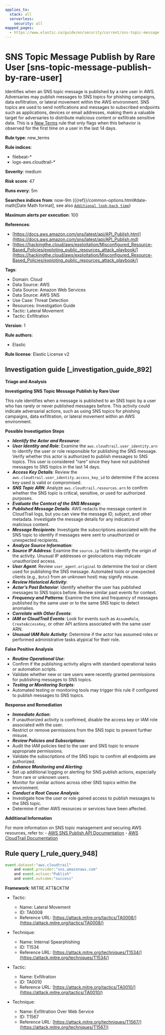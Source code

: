 ```yaml
---
applies_to:
  stack: all
  serverless:
    security: all
mapped_pages:
  - https://www.elastic.co/guide/en/security/current/sns-topic-message-publish-by-rare-user.html
---
```


# SNS Topic Message Publish by Rare User [sns-topic-message-publish-by-rare-user]

Identifies when an SNS topic message is published by a rare user in AWS. Adversaries may publish messages to SNS topics for phishing campaigns, data exfiltration, or lateral movement within the AWS environment. SNS topics are used to send notifications and messages to subscribed endpoints such as applications, devices or email addresses, making them a valuable target for adversaries to distribute malicious content or exfiltrate sensitive data. This is a [New Terms](docs-content://solutions/security/detect-and-alert/create-detection-rule.md#create-new-terms-rule) rule that only flags when this behavior is observed for the first time on a user in the last 14 days.

**Rule type**: new_terms

**Rule indices**:

* filebeat-*
* logs-aws.cloudtrail-*

**Severity**: medium

**Risk score**: 47

**Runs every**: 5m

**Searches indices from**: now-9m ({{ref}}/common-options.html#date-math[Date Math format], see also [`Additional look-back time`](docs-content://solutions/security/detect-and-alert/create-detection-rule.md#rule-schedule))

**Maximum alerts per execution**: 100

**References**:

* [https://docs.aws.amazon.com/sns/latest/api/API_Publish.html](https://docs.aws.amazon.com/sns/latest/api/API_Publish.md)
* [https://hackingthe.cloud/aws/exploitation/Misconfigured_Resource-Based_Policies/exploting_public_resources_attack_playbook/](https://hackingthe.cloud/aws/exploitation/Misconfigured_Resource-Based_Policies/exploting_public_resources_attack_playbook/)

**Tags**:

* Domain: Cloud
* Data Source: AWS
* Data Source: Amazon Web Services
* Data Source: AWS SNS
* Use Case: Threat Detection
* Resources: Investigation Guide
* Tactic: Lateral Movement
* Tactic: Exfiltration

**Version**: 1

**Rule authors**:

* Elastic

**Rule license**: Elastic License v2

## Investigation guide [_investigation_guide_892]

**Triage and Analysis**

**Investigating SNS Topic Message Publish by Rare User**

This rule identifies when a message is published to an SNS topic by a user who has rarely or never published messages before. This activity could indicate adversarial actions, such as using SNS topics for phishing campaigns, data exfiltration, or lateral movement within an AWS environment.

**Possible Investigation Steps**

* ***Identify the Actor and Resource***:
* ***User Identity and Role***: Examine the `aws.cloudtrail.user_identity.arn` to identify the user or role responsible for publishing the SNS message. Verify whether this actor is authorized to publish messages to SNS topics. This user is considered "rare" since they have not published messages to SNS topics in the last 14 days.
* ***Access Key Details***: Review the `aws.cloudtrail.user_identity.access_key_id` to determine if the access key used is valid or compromised.
* ***SNS Topic ARN***: Analyze `aws.cloudtrail.resources.arn` to confirm whether the SNS topic is critical, sensitive, or used for authorized purposes.
* ***Evaluate the Context of the SNS Message***:
* ***Published Message Details***: AWS redacts the message content in CloudTrail logs, but you can view the message ID, subject, and other metadata. Investigate the message details for any indicators of malicious content.
* ***Message Recipients***: Investigate the subscriptions associated with the SNS topic to identify if messages were sent to unauthorized or unexpected recipients.
* ***Analyze Source Information***:
* ***Source IP Address***: Examine the `source.ip` field to identify the origin of the activity. Unusual IP addresses or geolocations may indicate unauthorized access.
* ***User Agent***: Review `user_agent.original` to determine the tool or client used for publishing the SNS message. Automated tools or unexpected clients (e.g., `Boto3` from an unknown host) may signify misuse.
* ***Review Historical Activity***:
* ***Actor’s Past Behavior***: Identify whether the user has published messages to SNS topics before. Review similar past events for context.
* ***Frequency and Patterns***: Examine the time and frequency of messages published by the same user or to the same SNS topic to detect anomalies.
* ***Correlate with Other Events***:
* ***IAM or CloudTrail Events***: Look for events such as `AssumeRole`, `CreateAccessKey`, or other API actions associated with the same user ARN.
* ***Unusual IAM Role Activity***: Determine if the actor has assumed roles or performed administrative tasks atypical for their role.

**False Positive Analysis**

* ***Routine Operational Use***:
* Confirm if the publishing activity aligns with standard operational tasks or automation scripts.
* Validate whether new or rare users were recently granted permissions for publishing messages to SNS topics.
* ***Testing or Monitoring Scripts***:
* Automated testing or monitoring tools may trigger this rule if configured to publish messages to SNS topics.

**Response and Remediation**

* ***Immediate Action***:
* If unauthorized activity is confirmed, disable the access key or IAM role associated with the user.
* Restrict or remove permissions from the SNS topic to prevent further misuse.
* ***Review Policies and Subscriptions***:
* Audit the IAM policies tied to the user and SNS topic to ensure appropriate permissions.
* Validate the subscriptions of the SNS topic to confirm all endpoints are authorized.
* ***Enhance Monitoring and Alerting***:
* Set up additional logging or alerting for SNS publish actions, especially from rare or unknown users.
* Monitor for similar actions across other SNS topics within the environment.
* ***Conduct a Root Cause Analysis***:
* Investigate how the user or role gained access to publish messages to the SNS topic.
* Determine if other AWS resources or services have been affected.

**Additional Information**

For more information on SNS topic management and securing AWS resources, refer to: - [AWS SNS Publish API Documentation](https://docs.aws.amazon.com/sns/latest/api/API_Publish.md) - [AWS CloudTrail Documentation](https://docs.aws.amazon.com/awscloudtrail/latest/userguide/cloudtrail-event-reference.md)


## Rule query [_rule_query_948]

```js
event.dataset:"aws.cloudtrail"
    and event.provider:"sns.amazonaws.com"
    and event.action:"Publish"
    and event.outcome:"success"
```

**Framework**: MITRE ATT&CKTM

* Tactic:

    * Name: Lateral Movement
    * ID: TA0008
    * Reference URL: [https://attack.mitre.org/tactics/TA0008/](https://attack.mitre.org/tactics/TA0008/)

* Technique:

    * Name: Internal Spearphishing
    * ID: T1534
    * Reference URL: [https://attack.mitre.org/techniques/T1534/](https://attack.mitre.org/techniques/T1534/)

* Tactic:

    * Name: Exfiltration
    * ID: TA0010
    * Reference URL: [https://attack.mitre.org/tactics/TA0010/](https://attack.mitre.org/tactics/TA0010/)

* Technique:

    * Name: Exfiltration Over Web Service
    * ID: T1567
    * Reference URL: [https://attack.mitre.org/techniques/T1567/](https://attack.mitre.org/techniques/T1567/)



